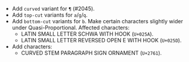 * Add `curved` variant for `¶` (#2045).
* Add `top-cut` variants for `a`/`g`/`q`.
* Add `bottom-cut` variants for `b`.
Make certain characters slightly wider under Quasi-Proportional. Affected characters:
  - LATIN SMALL LETTER SCHWA WITH HOOK (`U+025A`).
  - LATIN SMALL LETTER REVERSED OPEN E WITH HOOK (`U+025D`).
* Add characters:
  - CURVED STEM PARAGRAPH SIGN ORNAMENT (`U+2761`).

